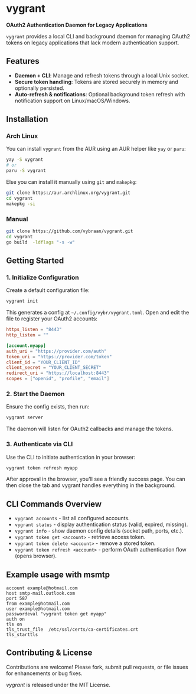 # vygrant

**OAuth2 Authentication Daemon for Legacy Applications**

`vygrant` provides a local CLI and background daemon for managing OAuth2 tokens on legacy applications that lack modern authentication support.

##  Features

- **Daemon + CLI**: Manage and refresh tokens through a local Unix socket.
- **Secure token handling**: Tokens are stored securely in memory and optionally persisted.
- **Auto-refresh & notifications**: Optional background token refresh with notification support on Linux/macOS/Windows.

##  Installation
### Arch Linux
You can install `vygrant` from the AUR using an AUR helper like `yay` or `paru`:
```bash
yay -S vygrant
# or
paru -S vygrant
```
Else you can install it manually using `git` and `makepkg`:
```bash
git clone https://aur.archlinux.org/vygrant.git 
cd vygrant
makepkg -si
```
### Manual
```bash
git clone https://github.com/vybraan/vygrant.git
cd vygrant
go build  -ldflags "-s -w"
````
## Getting Started

### 1. Initialize Configuration

Create a default configuration file:

```bash
vygrant init
```

This generates a config at `~/.config/vybr/vygrant.toml`. Open and edit the file to register your OAuth2 accounts:

```toml
https_listen = "8443"
http_listen = ""

[account.myapp]
auth_uri = "https://provider.com/auth"
token_uri = "https://provider.com/token"
client_id = "YOUR_CLIENT_ID"
client_secret = "YOUR_CLIENT_SECRET"
redirect_uri = "https://localhost:8443"
scopes = ["openid", "profile", "email"]
```

### 2. Start the Daemon

Ensure the config exists, then run:

```bash
vygrant server
```

The daemon will listen for OAuth2 callbacks and manage the tokens.

### 3. Authenticate via CLI

Use the CLI to initiate authentication in your browser:

```bash
vygrant token refresh myapp
```

After approval in the browser, you'll see a friendly success page. You can then close the tab and vygrant handles everything in the background.

## CLI Commands Overview

* `vygrant accounts` - list all configured accounts.
* `vygrant status` - display authentication status (valid, expired, missing).
* `vygrant info` - show daemon config details (socket path, ports, etc.).
* `vygrant token get <account>` - retrieve access token.
* `vygrant token delete <account>` - remove a stored token.
* `vygrant token refresh <account>` - perform OAuth authentication flow (opens browser).

## Example usage with msmtp
```
account example@hotmail.com
host smtp-mail.outlook.com
port 587
from example@hotmail.com
user example@hotmail.com
passwordeval "vygrant token get myapp"
auth on
tls on
tls_trust_file	/etc/ssl/certs/ca-certificates.crt
tls_starttls
```

## Contributing & License

Contributions are welcome! Please fork, submit pull requests, or file issues for enhancements or bug fixes.

*vygrant* is released under the MIT License.

